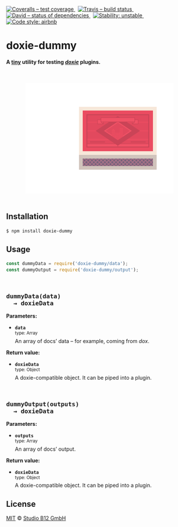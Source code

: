 [![Coveralls – test coverage
](https://img.shields.io/coveralls/studio-b12/doxie-dummy.svg?style=flat-square)
](https://coveralls.io/r/studio-b12/doxie-dummy)
 [![Travis – build status
](https://img.shields.io/travis/studio-b12/doxie-dummy/master.svg?style=flat-square)
](https://travis-ci.org/studio-b12/doxie-dummy)
 [![David – status of dependencies
](https://img.shields.io/david/studio-b12/doxie-dummy.svg?style=flat-square)
](https://david-dm.org/studio-b12/doxie-dummy)
 [![Stability: unstable
](https://img.shields.io/badge/stability-unstable-yellowgreen.svg?style=flat-square)
](https://nodejs.org/api/documentation.html#documentation_stability_index)
 [![Code style: airbnb
](https://img.shields.io/badge/code%20style-airbnb-blue.svg?style=flat-square)
](https://github.com/airbnb/javascript)




doxie-dummy
===========

**A [tiny][] utility for testing *[doxie][]* plugins.**

[tiny]:   ./module/data.js
[doxie]:  http://npm.im/doxie




<p align="center"><a
  title="Graphic by the great Justin Mezzell"
  href="http://justinmezzell.tumblr.com/post/88665824413"
  >
  <br/>
  <br/>
  <img
    src="Readme/Matchbox.gif"
    width="400"
    height="300"
  />
  <br/>
  <br/>
</a></p>




Installation
------------

```sh
$ npm install doxie-dummy
```




Usage
-----

```js
const dummyData = require('doxie-dummy/data');
const dummyOutput = require('doxie-dummy/output');
```


&nbsp;


<h3><pre>
dummyData(data)
  → doxieData
</pre></h3>

**Parameters:**

* **`data`**  
  <sup>type: Array</sup>  
  An array of docs’ data – for example, coming from *dox*.

**Return value:**  

* **`doxieData`**  
  <sup>type: Object</sup>  
  A doxie-compatible object. It can be piped into a plugin.


&nbsp;


<h3><pre>
dummyOutput(outputs)
  → doxieData
</pre></h3>

**Parameters:**

* **`outputs`**  
  <sup>type: Array</sup>  
  An array of docs’ output.

**Return value:**  

* **`doxieData`**  
  <sup>type: Object</sup>  
  A doxie-compatible object. It can be piped into a plugin.




License
-------

[MIT][] © [Studio B12 GmbH][]

[MIT]:              ./License.md
[Studio B12 GmbH]:  http://studio-b12.de
